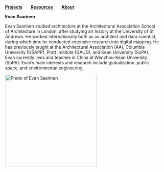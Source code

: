 **[Projects](https://steenblikrs.github.io/2021-Spring-Studio/Research)** &nbsp; &nbsp; &nbsp;        **[Resources](https://steenblikrs.github.io/2021-Spring-Studio/Resources)**  &nbsp; &nbsp; &nbsp;    **[About](https://steenblikrs.github.io/2021-Spring-Studio/About)**


**Evan Saarinen**

Evan Saarinen studied architecture at the Architectural Association School of Architecture in London, after studying art history at the University of St Andrews. He worked internationally both as an architect and data scientist, during which time he conducted extensive research into digital mapping. He has previously taught at the Architectural Association (AA), Columbia University (GSAPP), Pratt Institute (GAUD), and Kean University (SoPA). Evan currently lives and teaches in China at Wenzhou-Kean University (SoPA). Evan’s main interests and research include globalization, public space, and environmental engineering.

<a href="https://steenblikrs.github.io/2021-Spring-Studio/Saarinen"><img alt="Photo of Evan Saarinen" src="https://github.com/steenblikrs/2021-Spring-Studio/raw/gh-pages/assets/Evanbw.jpg" width="300"></a>
